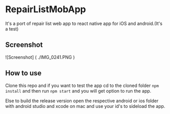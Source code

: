 # RepairListMobApp
It's a port of repair list web app to react native app for iOS and android.(It's a test)

## Screenshot

![Screenshot] ( ./IMG_0241.PNG )

## How to use 

Clone this repo and if you want to test the app cd to the cloned folder `npm install` and then run `npm start` and you will get option to run the app.

Else to build the release version open the respective android or ios folder with android studio and xcode on mac and use your id's to sideload the app.
